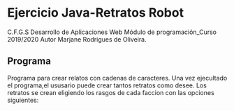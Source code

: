 # Ejercicio Java-Retratos Robot
C.F.G.S Desarrollo de Aplicaciones Web
Módulo de programación_Curso 2019/2020
Autor Marjane Rodrigues de Oliveira.
## Programa
Programa para crear relatos con cadenas de caracteres.
Una vez ejecultado el programa,el ususario puede crear tantos retratos como desee.
Los retratos se crean eligiendo los rasgos de cada faccion con las opciones siguientes:
